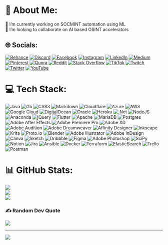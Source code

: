 # 💫 About Me:
🔭 I’m currently working on SOCMINT automation using ML<br>👯 I’m looking to collaborate on AI based OSINT accelerators <br>


## 🌐 Socials:
[![Behance](https://img.shields.io/badge/Behance-1769ff?logo=behance&logoColor=white)](https://behance.net/shaheedghazi) [![Discord](https://img.shields.io/badge/Discord-%237289DA.svg?logo=discord&logoColor=white)](htttps://discord.gg/shaheedghazi) [![Facebook](https://img.shields.io/badge/Facebook-%231877F2.svg?logo=Facebook&logoColor=white)](https://facebook.com/shaheedghazi) [![Instagram](https://img.shields.io/badge/Instagram-%23E4405F.svg?logo=Instagram&logoColor=white)](https://instagram.com/shaheedghazi) [![LinkedIn](https://img.shields.io/badge/LinkedIn-%230077B5.svg?logo=linkedin&logoColor=white)](https://linkedin.com/in/shaheedghazi) [![Medium](https://img.shields.io/badge/Medium-12100E?logo=medium&logoColor=white)](https://medium.com/@shaheedghazi) [![Pinterest](https://img.shields.io/badge/Pinterest-%23E60023.svg?logo=Pinterest&logoColor=white)](https://pinterest.com/shaheedghazi) [![Quora](https://img.shields.io/badge/Quora-%23B92B27.svg?logo=Quora&logoColor=white)](https://quora.com/profile/shaheedghazi) [![Reddit](https://img.shields.io/badge/Reddit-%23FF4500.svg?logo=Reddit&logoColor=white)](https://reddit.com/user/shaheedghazi) [![Stack Overflow](https://img.shields.io/badge/-Stackoverflow-FE7A16?logo=stack-overflow&logoColor=white)](https://stackoverflow.com/users/shaheedghazi) [![TikTok](https://img.shields.io/badge/TikTok-%23000000.svg?logo=TikTok&logoColor=white)](https://tiktok.com/@shaheedghazi) [![Twitch](https://img.shields.io/badge/Twitch-%239146FF.svg?logo=Twitch&logoColor=white)](https://twitch.tv/shaheedghazi) [![Twitter](https://img.shields.io/badge/Twitter-%231DA1F2.svg?logo=Twitter&logoColor=white)](https://twitter.com/shaheedghazi) [![YouTube](https://img.shields.io/badge/YouTube-%23FF0000.svg?logo=YouTube&logoColor=white)](https://youtube.com/c/shaheedghazi) 

# 💻 Tech Stack:
![Java](https://img.shields.io/badge/java-%23ED8B00.svg?style=for-the-badge&logo=java&logoColor=white) ![Go](https://img.shields.io/badge/go-%2300ADD8.svg?style=for-the-badge&logo=go&logoColor=white) ![CSS3](https://img.shields.io/badge/css3-%231572B6.svg?style=for-the-badge&logo=css3&logoColor=white) ![Markdown](https://img.shields.io/badge/markdown-%23000000.svg?style=for-the-badge&logo=markdown&logoColor=white) ![Cloudflare](https://img.shields.io/badge/Cloudflare-F38020?style=for-the-badge&logo=Cloudflare&logoColor=white) ![Azure](https://img.shields.io/badge/azure-%230072C6.svg?style=for-the-badge&logo=azure-devops&logoColor=white) ![AWS](https://img.shields.io/badge/AWS-%23FF9900.svg?style=for-the-badge&logo=amazon-aws&logoColor=white) ![Google Cloud](https://img.shields.io/badge/Google%20Cloud-%234285F4.svg?style=for-the-badge&logo=google-cloud&logoColor=white) ![DigitalOcean](https://img.shields.io/badge/DigitalOcean-%230167ff.svg?style=for-the-badge&logo=digitalOcean&logoColor=white) ![Oracle](https://img.shields.io/badge/Oracle-F80000?style=for-the-badge&logo=oracle&logoColor=white) ![Heroku](https://img.shields.io/badge/heroku-%23430098.svg?style=for-the-badge&logo=heroku&logoColor=white) ![.Net](https://img.shields.io/badge/.NET-5C2D91?style=for-the-badge&logo=.net&logoColor=white) ![NodeJS](https://img.shields.io/badge/node.js-6DA55F?style=for-the-badge&logo=node.js&logoColor=white) ![Anaconda](https://img.shields.io/badge/Anaconda-%2344A833.svg?style=for-the-badge&logo=anaconda&logoColor=white) ![jQuery](https://img.shields.io/badge/jquery-%230769AD.svg?style=for-the-badge&logo=jquery&logoColor=white) ![Flutter](https://img.shields.io/badge/Flutter-%2302569B.svg?style=for-the-badge&logo=Flutter&logoColor=white) ![Apache](https://img.shields.io/badge/apache-%23D42029.svg?style=for-the-badge&logo=apache&logoColor=white) ![MariaDB](https://img.shields.io/badge/MariaDB-003545?style=for-the-badge&logo=mariadb&logoColor=white) ![Postgres](https://img.shields.io/badge/postgres-%23316192.svg?style=for-the-badge&logo=postgresql&logoColor=white) ![Adobe After Effects](https://img.shields.io/badge/Adobe%20After%20Effects-9999FF.svg?style=for-the-badge&logo=Adobe%20After%20Effects&logoColor=white) ![Adobe Premiere Pro](https://img.shields.io/badge/Adobe%20Premiere%20Pro-9999FF.svg?style=for-the-badge&logo=Adobe%20Premiere%20Pro&logoColor=white) ![Adobe XD](https://img.shields.io/badge/Adobe%20XD-470137?style=for-the-badge&logo=Adobe%20XD&logoColor=#FF61F6) ![Adobe Audition](https://img.shields.io/badge/Adobe%20Audition-9999FF.svg?style=for-the-badge&logo=Adobe%20Audition&logoColor=white) ![Adobe Dreamweaver](https://img.shields.io/badge/Adobe%20Dreamweaver-FF61F6.svg?style=for-the-badge&logo=Adobe%20Dreamweaver&logoColor=white) ![Affinity Designer](https://img.shields.io/badge/affinitydesginer-%231B72BE.svg?style=for-the-badge&logo=affinity-designer&logoColor=white) ![Inkscape](https://img.shields.io/badge/Inkscape-e0e0e0?style=for-the-badge&logo=inkscape&logoColor=080A13) ![Krita](https://img.shields.io/badge/Krita-203759?style=for-the-badge&logo=krita&logoColor=EEF37B) ![Proto.io](https://img.shields.io/badge/Proto.io-161637?style=for-the-badge&logo=proto.io&logoColor=00e5ff) ![Blender](https://img.shields.io/badge/blender-%23F5792A.svg?style=for-the-badge&logo=blender&logoColor=white) ![Adobe Illustrator](https://img.shields.io/badge/adobeillustrator-%23FF9A00.svg?style=for-the-badge&logo=adobeillustrator&logoColor=white) ![Adobe InDesign](https://img.shields.io/badge/Adobe%20InDesign-49021F?style=for-the-badge&logo=adobeindesign&logoColor=white) ![Canva](https://img.shields.io/badge/Canva-%2300C4CC.svg?style=for-the-badge&logo=Canva&logoColor=white) ![Sketch](https://img.shields.io/badge/Sketch-FFB387?style=for-the-badge&logo=sketch&logoColor=black) ![Dribbble](https://img.shields.io/badge/Dribbble-EA4C89?style=for-the-badge&logo=dribbble&logoColor=white) 	![Figma](https://img.shields.io/badge/figma-%23F24E1E.svg?style=for-the-badge&logo=figma&logoColor=white) ![Adobe Photoshop](https://img.shields.io/badge/adobephotoshop-%2331A8FF.svg?style=for-the-badge&logo=adobephotoshop&logoColor=white) ![SciPy](https://img.shields.io/badge/SciPy-%230C55A5.svg?style=for-the-badge&logo=scipy&logoColor=%white) ![Notion](https://img.shields.io/badge/Notion-%23000000.svg?style=for-the-badge&logo=notion&logoColor=white) ![Jira](https://img.shields.io/badge/jira-%230A0FFF.svg?style=for-the-badge&logo=jira&logoColor=white) ![Ansible](https://img.shields.io/badge/ansible-%231A1918.svg?style=for-the-badge&logo=ansible&logoColor=white) ![Docker](https://img.shields.io/badge/docker-%230db7ed.svg?style=for-the-badge&logo=docker&logoColor=white) ![Terraform](https://img.shields.io/badge/terraform-%235835CC.svg?style=for-the-badge&logo=terraform&logoColor=white) ![ElasticSearch](https://img.shields.io/badge/-ElasticSearch-005571?style=for-the-badge&logo=elasticsearch) ![Trello](https://img.shields.io/badge/Trello-%23026AA7.svg?style=for-the-badge&logo=Trello&logoColor=white) ![Postman](https://img.shields.io/badge/Postman-FF6C37?style=for-the-badge&logo=postman&logoColor=white)
# 📊 GitHub Stats:
![](https://github-readme-stats.vercel.app/api?username=shaheedghazi&theme=prussian&hide_border=false&include_all_commits=true&count_private=true)<br/>
![](https://github-readme-streak-stats.herokuapp.com/?user=shaheedghazi&theme=prussian&hide_border=false)<br/>
![](https://github-readme-stats.vercel.app/api/top-langs/?username=shaheedghazi&theme=prussian&hide_border=false&include_all_commits=true&count_private=true&layout=compact)

### ✍️ Random Dev Quote
![](https://quotes-github-readme.vercel.app/api?type=horizontal&theme=tokyonight)

---
[![](https://visitcount.itsvg.in/api?id=shaheedghazi&icon=6&color=1)](https://visitcount.itsvg.in)
